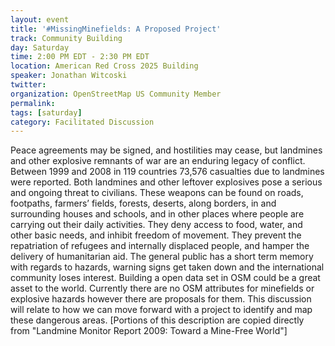 ```yaml
---
layout: event
title: '#MissingMinefields: A Proposed Project'
track: Community Building
day: Saturday
time: 2:00 PM EDT - 2:30 PM EDT
location: American Red Cross 2025 Building
speaker: Jonathan Witcoski
twitter: 
organization: OpenStreetMap US Community Member
permalink: 
tags: [saturday]
category: Facilitated Discussion
---
```


Peace agreements may be signed, and hostilities may cease, but landmines and other explosive remnants of war are an enduring legacy of conflict. Between 1999 and 2008 in 119 countries 73,576 casualties due to landmines were reported. Both landmines and other leftover explosives pose a serious and ongoing threat to civilians. These weapons can be found on roads, footpaths, farmers’ fields, forests, deserts, along borders, in and surrounding houses and schools, and in other places where people are carrying out their daily activities. They deny access to food, water, and other basic needs, and inhibit freedom of movement. They prevent the repatriation of refugees and internally displaced people, and hamper the delivery of humanitarian aid.  The general public has a short term memory with regards to hazards, warning signs get taken down and the international community loses interest.  Building a open data set in OSM could be a great asset to the world.  Currently there are no OSM attributes for minefields or explosive hazards however there are proposals for them. This discussion will relate to how we can move forward with a project to identify and map these dangerous areas. [Portions of this description are copied directly from "Landmine Monitor Report 2009: Toward a Mine-Free World"]